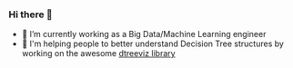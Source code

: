### Hi there 👋
- 🔭 I’m currently working as a Big Data/Machine Learning engineer
- 👯 I'm helping people to better understand Decision Tree structures by working on the awesome [dtreeviz library](https://github.com/parrt/dtreeviz)

<!--
**tlapusan/tlapusan** is a ✨ _special_ ✨ repository because its `README.md` (this file) appears on your GitHub profile.

Here are some ideas to get you started:

- 🔭 I’m currently working on ...
- 🌱 I’m currently learning ...
- 👯 I’m looking to collaborate on ...
- 🤔 I’m looking for help with ...
- 💬 Ask me about ...
- 📫 How to reach me: ...
- 😄 Pronouns: ...
- ⚡ Fun fact: ...
-->
